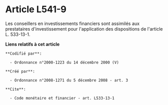 # Article L541-9

Les conseillers en investissements financiers sont assimilés aux prestataires d'investissement pour l'application des
dispositions de l'article L. 533-13-1.

**Liens relatifs à cet article**

	**Codifié par**:

	  - Ordonnance n°2000-1223 du 14 décembre 2000 (V)

	**Créé par**:

	  - Ordonnance n°2008-1271 du 5 décembre 2008 - art. 3

	**Cite**:

	  - Code monétaire et financier - art. L533-13-1

